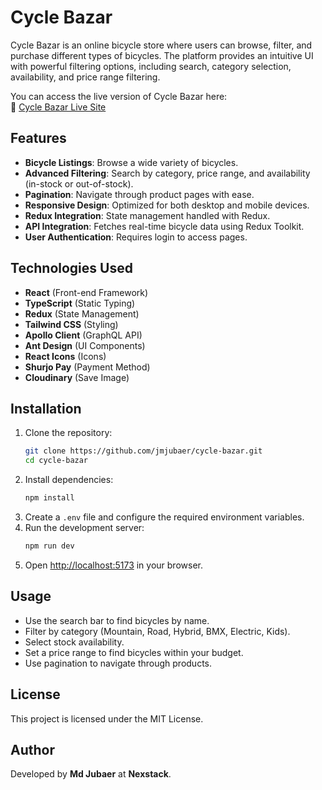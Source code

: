 

# Cycle Bazar

Cycle Bazar is an online bicycle store where users can browse, filter, and purchase different types of bicycles. The platform provides an intuitive UI with powerful filtering options, including search, category selection, availability, and price range filtering.

You can access the live version of Cycle Bazar here:  
🚀 [Cycle Bazar Live Site](https://bi-cycles-store-app.vercel.app/)

## Features

- **Bicycle Listings**: Browse a wide variety of bicycles.
- **Advanced Filtering**: Search by category, price range, and availability (in-stock or out-of-stock).
- **Pagination**: Navigate through product pages with ease.
- **Responsive Design**: Optimized for both desktop and mobile devices.
- **Redux Integration**: State management handled with Redux.
- **API Integration**: Fetches real-time bicycle data using Redux Toolkit.
- **User Authentication**: Requires login to access pages.

## Technologies Used

- **React** (Front-end Framework)
- **TypeScript** (Static Typing)
- **Redux** (State Management)
- **Tailwind CSS** (Styling)
- **Apollo Client** (GraphQL API)
- **Ant Design** (UI Components)
- **React Icons** (Icons)
- **Shurjo Pay** (Payment Method)
- **Cloudinary** (Save Image)

## Installation

1. Clone the repository:
   ```bash
   git clone https://github.com/jmjubaer/cycle-bazar.git
   cd cycle-bazar
   ```
2. Install dependencies:
   ```bash
   npm install
   ```
3. Create a `.env` file and configure the required environment variables.
4. Run the development server:
   ```bash
   npm run dev
   ```
5. Open [http://localhost:5173](http://localhost:5173) in your browser.

## Usage

- Use the search bar to find bicycles by name.
- Filter by category (Mountain, Road, Hybrid, BMX, Electric, Kids).
- Select stock availability.
- Set a price range to find bicycles within your budget.
- Use pagination to navigate through products.

## License

This project is licensed under the MIT License.

## Author

Developed by **Md Jubaer** at **Nexstack**.
